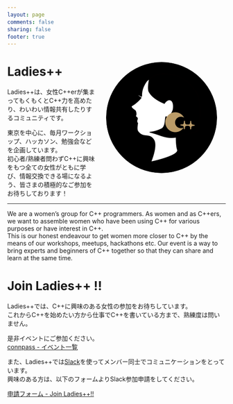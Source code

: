 ```yaml
---
layout: page
comments: false
sharing: false
footer: true
---
```



<img src="/images/icon/icon-512.png" style="float:right; width: 256px; border-radius:100%; margin:20px  ">

# Ladies++

Ladies++は、女性C++erが集まってもくもくとC++力を高めたり、わいわい情報共有したりするコミュニティです。

東京を中心に、毎月ワークショップ、ハッカソン、勉強会などを企画しています。  
初心者/熟練者問わずC++に興味をもつ全ての女性がともに学び、情報交換できる場になるよう、皆さまの積極的なご参加をお待ちしております！

---
We are a women’s group for C++ programmers.
As women and as C++ers, we want to assemble women who have been using C++ for various purposes or have interest in C++.  
This is our honest endeavour to get women more closer to C++ by the means of our workshops, meetups, hackathons etc. Our event is a way to bring experts and beginners of C++ together so that they can share and learn at the same time.  




# Join Ladies++ !!
Ladies++では、C++に興味のある女性の参加をお待ちしています。  
これからC++を始めたい方から仕事でC++を書いている方まで、熟練度は問いません。  

是非イベントにご参加ください。  
[connpass - イベント一覧](http://ladiespp.connpass.com/) 

また、Ladies++では[Slack](https://slack.com/)を使ってメンバー同士でコミュニケーションをとっています。  
興味のある方は、以下のフォームよりSlack参加申請をしてください。

[申請フォーム - Join Ladies++!!](https://docs.google.com/forms/d/1AD-59tm7_PJC0lkjUBrmH9Z_i19M6H29UUJU0O_x92U/viewform)
